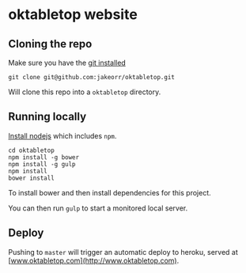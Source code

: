 # oktabletop website

## Cloning the repo

Make sure you have the [git installed](https://git-scm.com/downloads)

`git clone git@github.com:jakeorr/oktabletop.git`

Will clone this repo into a `oktabletop` directory.

## Running locally

[Install nodejs](https://nodejs.org/en/download/) which includes `npm`.

```
cd oktabletop
npm install -g bower
npm install -g gulp
npm install
bower install
```

To install bower and then install dependencies for this project.

You can then run `gulp` to start a monitored local server.

## Deploy

Pushing to `master` will trigger an automatic deploy to heroku, served at [www.oktabletop.com](http://www.oktabletop.com).
